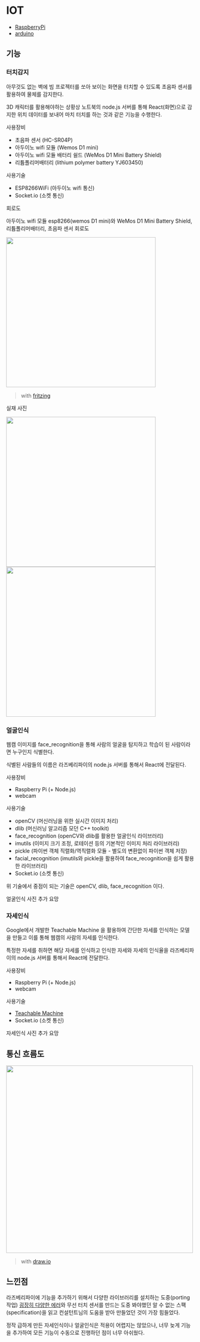# IOT

- [RaspberryPi](./RaspberryPi/README.md)
- [arduino](./arduino/README.md)

## 기능

### 터치감지

아무것도 없는 벽에 빔 프로젝터를 쏘아 보이는 화면을 터치할 수 있도록 초음파 센서를 활용하여 물체를 감지한다.

3D 캐릭터를 활용해야하는 상황상 노트북의 node.js 서버를 통해 React(화면)으로 감지한 위치 데이터를 보내어 마치 터치를 하는 것과 같은 기능을 수행한다.

사용장비
+ 초음파 센서 (HC-SR04P)
+ 아두이노 wifi 모듈 (Wemos D1 mini)
+ 아두이노 wifi 모듈 배터리 쉴드 (WeMos D1 Mini Battery Shield)
+ 리튬폴리머배터리 (lithium polymer battery YJ603450)

사용기술
+ ESP8266WiFi (아두이노 wifi 통신)
+ Socket.io (소켓 통신)

회로도

아두이노 wifi 모듈 esp8266(wemos D1 mini)와 WeMos D1 Mini Battery Shield, 리튬폴리머배터리, 초음파 센서 회로도

<img src="https://user-images.githubusercontent.com/19484971/184803510-7229079e-b84e-4d62-8690-20519ad8d866.png" width=400>

> with [fritzing](https://fritzing.org/)

실재 사진

<img src="https://user-images.githubusercontent.com/19484971/185298704-8e838b95-e6cf-46a9-85de-ec8e948f478f.jpg" width=400>

<img src="https://user-images.githubusercontent.com/19484971/185298707-3b8450af-d376-4951-b039-f5cc8aa96f7d.jpg" width=400>

### 얼굴인식

웹캠 이미지를 face_recognition을 통해 사람의 얼굴을 탐지하고 학습이 된 사람이라면 누구인지 식별한다. 

식별된 사람들의 이름은 라즈베리파이의 node.js 서버를 통해서 React에 전달된다.

사용장비
+ Raspberry Pi (+ Node.js)
+ webcam

사용기술
+ openCV (머신러닝을 위한 실시간 이미지 처리)
+ dlib (머신러닝 알고리즘 모던 C++ toolkit)
+ face_recognition (openCV와 dlib를 활용한 얼굴인식 라이브러리)
+ imutils (이미지 크기 조정, 로테이션 등의 기본적인 이미지 처리 라이브러리)
+ pickle (파이썬 객체 직렬화/역직렬화 모듈 - 별도의 변환없이 파이썬 객체 저장)
+ facial_recognition (imutils와 pickle을 활용하여 face_recognition을 쉽게 활용한 라이브러리)
+ Socket.io (소켓 통신)

위 기술에서 중점이 되는 기술은 openCV, dlib, face_recognition 이다.

얼굴인식 사진 추가 요망

### 자세인식

Google에서 개발한 Teachable Machine 을 활용하여 간단한 자세를 인식하는 모델을 만들고 이를 통해 웹캠의 사람의 자세를 인식한다. 

특정한 자세를 취하면 해당 자세를 인식하고 인식한 자세와 자세의 인식율을 라즈베리파이의 node.js 서버를 통해서 React에 전달한다.

사용장비
+ Raspberry Pi (+ Node.js)
+ webcam

사용기술
+ [Teachable Machine](https://teachablemachine.withgoogle.com/)
+ Socket.io (소켓 통신)

자세인식 사진 추가 요망

## 통신 흐름도

<img src="https://user-images.githubusercontent.com/19484971/185294578-ad6241b8-ab41-41b2-bb18-1790a4928d9e.png" width=500>

> with [draw.io](https://www.draw.io/)

## 느낀점

라즈베리파이에 기능을 추가하기 위해서 다양한 라이브러리를 설치하는 도중(porting 작업) [굉장히 다양한 에러](./RaspberryPi/problems/README.md)와 무선 터치 센서를 만드는 도중 봐야했던 알 수 없는 스팩(specification)을 읽고 컨설턴트님의 도움을 받아 만들었던 것이 가장 힘들었다.

정작 급하게 만든 자세인식이나 얼굴인식은 적용이 어렵지는 않았으나, 너무 늦게 기능을 추가하여 모든 기능이 수동으로 진행하던 점이 너무 아쉬웠다.